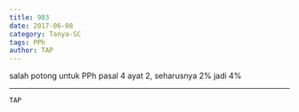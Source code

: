 ```yaml
---
title: 983
date: 2017-06-08
category: Tanya-SC
tags: PPh
author: TAP
---
```


salah potong untuk PPh pasal 4 ayat 2, seharusnya 2% jadi 4%

---



`TAP`
